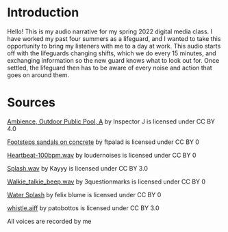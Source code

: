 # Introduction
Hello! This is my audio narrative for my spring 2022 digital media class. I have worked my past four summers as a lifeguard, and I wanted to take this opportunity to bring my listeners with me to a day at work. This audio starts off with the lifeguards changing shifts, which we do every 15 minutes, and exchanging information so the new guard knows what to look out for. Once settled, the lifeguard then has to be aware of every noise and action that goes on around them.
# Sources
[Ambience, Outdoor Public Pool, A](https://freesound.org/people/InspectorJ/sounds/399793/) by Inspector J is licensed under CC BY 4.0

[Footsteps sandals on concrete](https://freesound.org/people/ftpalad/sounds/119912/) by ftpalad is licensed under CC BY 0

[Heartbeat-100bpm.wav](https://freesound.org/people/loudernoises/sounds/332808/) by loudernoises is licensed under CC BY 0

[Splash.wav](https://freesound.org/people/Kayyy/sounds/61015/) by Kayyy is licensed under CC BY 3.0

[Walkie_talkie_beep.wav](https://freesound.org/people/3questionmarks/sounds/612722/) by 3questionmarks is licensed under CC BY 0

[Water Splash](https://freesound.org/people/felix.blume/sounds/434978/) by felix blume is licensed under CC BY 0

[whistle.aiff](https://freesound.org/people/patobottos/sounds/345800/) by patobottos is licensed under CC BY 3.0

All voices are recorded by me
